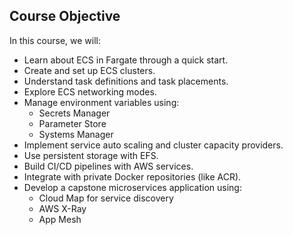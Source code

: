 ## Course Objective

In this course, we will:

- Learn about ECS in Fargate through a quick start.
- Create and set up ECS clusters.
- Understand task definitions and task placements.
- Explore ECS networking modes.
- Manage environment variables using:
  - Secrets Manager
  - Parameter Store
  - Systems Manager
- Implement service auto scaling and cluster capacity providers.
- Use persistent storage with EFS.
- Build CI/CD pipelines with AWS services.
- Integrate with private Docker repositories (like ACR).
- Develop a capstone microservices application using:
  - Cloud Map for service discovery
  - AWS X-Ray
  - App Mesh
